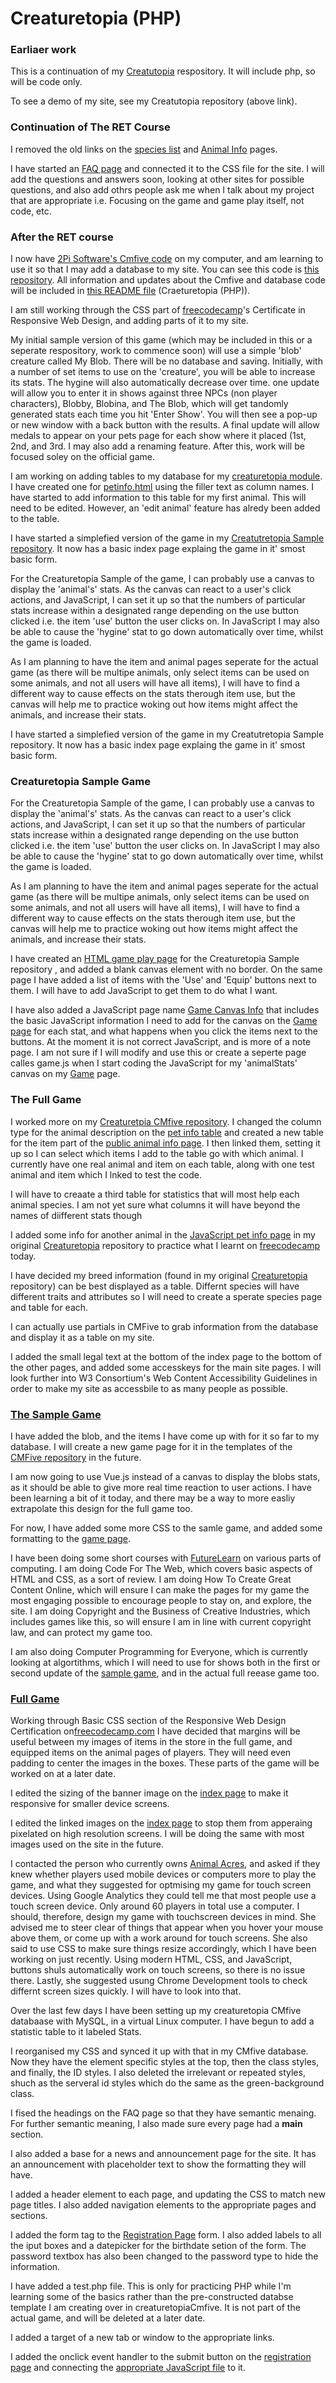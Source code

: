<h1>Creaturetopia (PHP)</h1>
<h3>Earliaer work</h3>
<p>This is a continuation of my <a href="https://github.com/Tinystep1/Creaturetopia">Creatutopia</a> respository. It will include php, so will be code only.</p>
<p>To see a demo of my site, see my Creatutopia repository (above link).</p>
<h3> Continuation of The RET Course</h3>
<p>I removed the old links on the <a href="./animal-reference.html">species list</a> and <a href="./petinfo.html">Animal Info</a> pages.</p> 
<p>I have started an <a href="./faq.html">FAQ page</a> and connected it to the CSS file for the site. I will add the questions and answers soon, looking at other sites for possible questions, and also add othrs people ask me when I talk about my project that are appropriate i.e. Focusing on the game and game play itself, not code, etc.</p>
<h3>After the RET course</h3>
<p>I now have <a href="https://github.com/2pisoftware/cmfive-core">2Pi Software's Cmfive code</a> on my computer, and am learning to use it so that I may add a database to my site. You can see this code is <a href="https://github.com/Tinystep1/creaturetopiaCmfive">this repository</a>. All information and updates about the Cmfive and database code will be included in <a href="https://github.com/Tinystep1/Creatretopia-2/blob/master/README.md">this README file</a> (Craeturetopia (PHP)).</p>
<p>I am still working through the CSS part of <a href="https://www.freecodecamp.org">freecodecamp</a>'s Certificate in Responsive Web Design, and adding parts of it to my site.</p>
<p>My initial sample version of this game (which may be included in this or a seperate respository, work to commence soon) will use a simple 'blob' creature called My Blob. There will be no database and saving. Initially, with a number of set items to use on the 'creature', you will be able to increase its stats. The hygine will also automatically decrease over time. one update will allow you to enter it in shows against three NPCs (non player characters), Blobby, Blobina, and The Blob, which will get tandomly generated stats each time you hit 'Enter Show'. You will then see a  pop-up or new window with a back button with the results. A final update will allow medals to appear on your pets page for each show where it placed (1st, 2nd, and 3rd. I may also add a renaming feature. After this, work will be focused soley on the official game.</p>
<p>I am working on adding tables to my database for my <a href="https://github.com/Tinystep1/creaturetopiaCmfive">creaturetopia module</a>. I have created one for <a href="./petinfo.html">petinfo.html</a> using the filler text as column names. I have started to add information to this table for my first animal. This will need to be edited. However, an 'edit animal' feature has alredy been added to the table.</p>
<p>I have started a simplefied version of the game in my <a href="https://github.com/Tinystep1/Creaturetopia-Sample">Creatutretopia Sample repository</a>. It now has a basic index page explaing the game in it' smost basic form.</p>
<p>For the Creaturetopia Sample of the game, I can probably use a canvas to display the 'animal's' stats. As the canvas can react to a user's click actions, and JavaScript, I can set it up so that the numbers of particular stats increase within a designated range depending on the use button clicked i.e. the item 'use' button the user clicks on. In JavaScript I may also be able to cause the 'hygine' stat to go down automatically over time, whilst the game is loaded.</p>
<p>As I am planning to have the item and animal pages seperate for the actual game (as there will be multipe animals, only select items can be used on some animals, and not all users will have all items), I will have to find a different way to cause effects on the stats therough item use, but the canvas will help me to practice woking out how items might affect the animals, and increase their stats.<p>
<p>I have started a simplefied version of the game in my Creatutretopia Sample repository. It now has a basic index page explaing the game in it' smost basic form.</p>
<h3>Creaturetopia Sample Game</h3>
<p>For the Creaturetopia Sample of the game, I can probably use a canvas to display the 'animal's' stats. As the canvas can react to a user's click actions, and JavaScript, I can set it up so that the numbers of particular stats increase within a designated range depending on the use button clicked i.e. the item 'use' button the user clicks on. In JavaScript I may also be able to cause the 'hygine' stat to go down automatically over time, whilst the game is loaded.</p>
<p>As I am planning to have the item and animal pages seperate for the actual game (as there will be multipe animals, only select items can be used on some animals, and not all users will have all items), I will have to find a different way to cause effects on the stats therough item use, but the canvas will help me to practice woking out how items might affect the animals, and increase their stats.<p>
<p>I have created an <a href="https://github.com/Tinystep1/Creaturetopia-Sample/blob/master/game.html">HTML game play page</a> for the Creaturetopia Sample repository , and added a blank canvas element with no border. On the same page I have added a list of items with the 'Use' and 'Equip' buttons next to them. I will have to add JavaScript to get them to do what I want.</p>
<p>I have also added a JavaScript page name <a href="https://github.com/Tinystep1/Creaturetopia-Sample/blob/master/gameCanvasInfo.js">Game Canvas Info</a> that includes the basic JavaScript information I need to add for the canvas on the <a href="https://github.com/Tinystep1/Creaturetopia-Sample/blob/master/game.html">Game page</a> for each stat, and what happens when you click the items next to the buttons. At the moment it is not correct JavaScript, and is more of a note page. I am not sure if I will modify and use this or create a seperte page calles game.js when I start coding the JavaScript for my 'animalStats' canvas on my <a href="https://github.com/Tinystep1/Creaturetopia-Sample/blob/master/game.html">Game</a> page.</p>
<h3>The Full Game</h3>
<p>I worked more on my <a href="https://github.com/Tinystep1/creaturetopiaCmfive">Creaturetpia CMfive repository</a>. I changed the column type for the animal description on the <a href="https://github.com/Tinystep1/creaturetopiaCmfive/blob/master/install/migrations/20191204104036-CreaturetopiainitialMigration.php">pet info table</a> and created a new table for the item part of the <a href="https://github.com/Tinystep1/creaturetopiaCmfive/blob/master/templates/public/viewanimalinfo.tpl.php">public animal info page</a>. I then linked them, setting it up so I can select which items I add to the table go with which animal. I currently have one real animal and item on each table, along with one test animal and item which I lnked to test the code.</p>
<p>I will have to creaate a third table for statistics that will most help each animal species. I am not yet sure what columns it will have beyond the names of diifferent stats though</p>
<p>I added some info for another animal in the <a href="https://github.com/Tinystep1/Creaturetopia/blob/master/petinfo.js">JavaScript pet info page</a> in my original <a href="https://github.com/Tinystep1/Creaturetopia">Creaturetopia</a> repository to practice what I learnt on <a href="https://www.freecodecamp.org/learn">freecodecamp</a> today.</p>
<p>I have decided my breed information (found in my original <a href="https://github.com/Tinystep1/Creaturetopia">Creaturetopia</a> repository) can be best displayed as a table. Differnt species will have different traits and attributes so I will need to create a sperate species page and table for each.</p>
<p>I can actually use partials in CMFive to grab information from the database and display it as a table on my site.</p>
<p>I added the small legal text at the bottom of the index page to the bottom of the other pages, and added some accesskeys for the main site pages. I will look further into W3 Consortium's Web Content Accessibility Guidelines in order to make my site as accessbile to as many people as possible.</p>
<h3><a href="https://github.com/Tinystep1/Creaturetopia-Sample">The Sample Game</a></h3>
<p>I have added the blob, and the items I have come up with for it so far to my database. I will create a new game page for it in the templates of the <a href="https://github.com/Tinystep1/creaturetopiaCmfive">CMFive repository</a> in the future.</p>
<p>I am now going to use Vue.js instead of a canvas to display the blobs stats, as it should be able to give more real time reaction to user actions. I have been learning a bit of it today, and there may be a way to more easliy extrapolate this design for the full game too.</p>
<p>For now, I have added some more CSS to the samle game, and added some formatting to the <a href="https://github.com/Tinystep1/Creaturetopia-Sample/blob/master/game.html">game page</a>.</p>
<p>I have been doing some short courses with <a href="https://www.futurelearn.com">FutureLearn</a> on various parts of computing. I am doing Code For The Web, which covers basic aspects of HTML and CSS, as a sort of review. I am doing How To Create Great Content Online, which will ensure I can make the pages for my game the most engaging possible to encourage people to stay on, and explore, the site. I am doing Copyright and the Business of Creative Industries, which includes games like this, so will ensure I am in line with current copyright law, and can protect my game too.</p>
<p>I am also doing Computer Programming for Everyone, which is currently looking at algortithms, which I will need to use for shows both in the first or second update of the <a href="https://github.com/Tinystep1/Creaturetopia-Sample">sample game</a>, and in the actual full reease game too.</p>
<h3><a href="https://github.com/Tinystep1/Creatretopia-2/blob/master/README.md">Full Game<a></h3>
<p>Working through Basic CSS section of the Responsive Web Design Certification on<a href="https://www.freecodecamp.org/learn">freecodecamp.com</a> I have decided that margins will be useful between my images of items in the store in the full game, and equipped items on the animal pages of players. They will need even padding to center the images in the boxes. These parts of the game will be worked on at a later date.</p>
<p>I edited the sizing of the banner image on the <a href="./index.html">index page</a> to make it responsive for smaller device screens.</p>
<p>I edited the linked images on the <a href="./index.html">index page</a> to stop them from apperaing pixelated on high resolution screens. I will be doing the same with most images used on the site in the future.</p>
<p>I contacted the person who currently owns <a href="http://www.animalacres.net/home">Animal Acres</a>, and asked if they knew whether players used mobile devices or computers more to play the game, and what they suggested for optmising my game for touch screen devices. Using Google Analytics they could tell me that most people use a touch screen device. Only around 60 players in total use a computer. I should, therefore, design my game with touchscreen devices in mind. She advised me to steer clear of things that appear when you hover your mouse above them, or come up with a work around for touch screens. She also said to use CSS to make sure things resize accordingly, which I have been working on just recently. Using modern HTML, CSS, and JavaScript, buttons shuls automatically work on touch screens, so there is no issue there. Lastly, she suggested usung Chrome Development tools to check differnt screen sizes quickly. I will have to look into that.</p>
<p>Over the last few days I have been setting up my creaturetopia CMfive databaase with MySQL, in a virtual Linux computer. I have begun to add a statistic table to it labeled Stats.</p>
<p>I reorganised my CSS and synced it up with that in my CMfive database. Now they have the element specific styles at the top, then the class styles, and finally, the ID styles. I also deleted the irrelevant or repeated styles, shuch as the serveral id styles which do the same as the green-background class.</p>
<p>I fised the headings on the FAQ page so that they have semantic menaing. For further semantic meaning, I also made sure every page had a <b>main</b> section.</p>
<p>I also added a base for a news and announcement page for the site. It has an announcement with placeholder text to show the formatting they will have.</p>
<p>I added a header element to each page, and updating the CSS to match new page titles. I also added navigation elements to the appropriate pages and sections.</p>
<p>I added the form tag to the <a href="registration-page.html">Registration Page</a> form. I also added labels to all the iput boxes and a datepicker for the birthdate setion of the form. The password textbox has also been changed to the password type to hide the information. </p>
<p>I have added a test.php file. This is only for practicing PHP while I'm learning some of the basics rather than the pre-constructed databse template I am creating over in creaturetopiaCmfive. It is not part of the actual game, and will be deleted at a later date.</p>
<p>I added a target of a new tab or window to the appropriate links.</p>
<p>I added the onclick event handler to the submit button on the <a href="./registration-page.html">registration page</a> and connecting the <a href="./registration-page.js">appropriate JavaScript file</a> to it.</p>